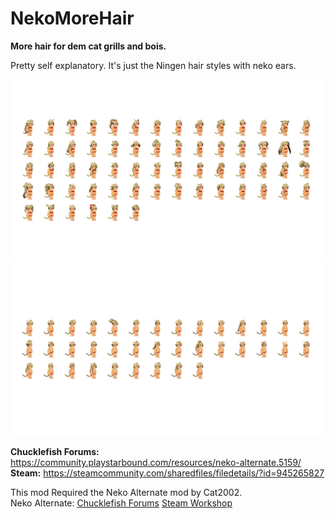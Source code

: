 # NekoMoreHair

**More hair for dem cat grills and bois.**

Pretty self explanatory. It's just the Ningen hair styles with neko ears.

![Female Hairs](https://raw.githubusercontent.com/thakyZ/NekoMoreHair/media/img0.png)
![Male Hairs](https://raw.githubusercontent.com/thakyZ/NekoMoreHair/media/img1.png)

**Chucklefish Forums:** https://community.playstarbound.com/resources/neko-alternate.5159/  
**Steam:** https://steamcommunity.com/sharedfiles/filedetails/?id=945265827

This mod Required the Neko Alternate mod by Cat2002.   
Neko Alternate: [Chucklefish Forums](https://community.playstarbound.com/resources/neko-alternate.5159/) [Steam Workshop](https://steamcommunity.com/sharedfiles/filedetails/?id=1109772923)
